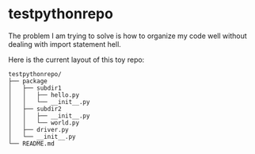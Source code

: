 # testpythonrepo

The problem I am trying to solve is how to organize my code well without dealing with import statement hell.

Here is the current layout of this toy repo:

```
testpythonrepo/
├── package
│   ├── subdir1
│   │   ├── hello.py
│   │   └── __init__.py
│   ├── subdir2
│   │   ├── __init__.py
│   │   └── world.py
│   ├── driver.py
│   └── __init__.py
└── README.md
```


